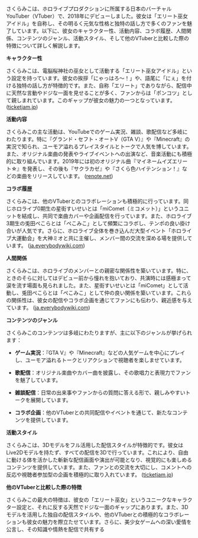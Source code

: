 さくらみこは、ホロライブプロダクションに所属する日本のバーチャルYouTuber（VTuber）で、2018年にデビューしました。彼女は「エリート巫女アイドル」を自称し、その明るく元気な性格と独特の話し方で多くのファンを魅了しています。以下に、彼女のキャラクター性、活動内容、コラボ履歴、人間関係、コンテンツのジャンル、活動スタイル、そして他のVTuberと比較した際の特徴について詳しく解説します。

**キャラクター性**

さくらみこは、電脳桜神社の巫女として活動する「エリート巫女アイドル」という設定を持っています。彼女の挨拶「にゃっはろ～！」や、語尾に「にぇ」を付ける独特の話し方が特徴的です。また、自称「エリート」でありながら、配信中に天然な言動やドジな一面を見せることが多く、ファンからは「ポンコツ」として親しまれています。このギャップが彼女の魅力の一つとなっています。 ([ticketjam.jp](https://ticketjam.jp/magazine/music/youtuber-music/80410?utm_source=openai))

**活動内容**

さくらみこの主な活動は、YouTubeでのゲーム実況、雑談、歌配信など多岐にわたります。特に『グランド・セフト・オートV（GTA V）』や『Minecraft』の実況で知られ、ユーモア溢れるプレイスタイルとトークで人気を博しています。また、オリジナル楽曲の発表やライブイベントへの出演など、音楽活動にも積極的に取り組んでいます。2019年には初のオリジナル曲『マイネームイズエリート☆』を発表し、その後も『サクラカゼ』や『さくら色ハイテンション！』などの楽曲をリリースしています。 ([renote.net](https://renote.net/articles/327321?utm_source=openai))

**コラボ履歴**

さくらみこは、他のVTuberとのコラボレーションも積極的に行っています。同じホロライブ0期生の星街すいせいとは「miComet（ミコメット）」というユニットを結成し、共同で楽曲カバーや企画配信を行っています。また、ホロライブ3期生の兎田ぺこらとは「ぺこみこ」として頻繁にコラボし、テンポの良い掛け合いが人気です。さらに、ホロライブ全体を巻き込んだ大型イベント「ホロライブ大運動会」を大神ミオと共に主催し、メンバー間の交流を深める場を提供しています。 ([ja.everybodywiki.com](https://ja.everybodywiki.com/%E3%81%95%E3%81%8F%E3%82%89%E3%81%BF%E3%81%93?utm_source=openai))

**人間関係**

さくらみこは、ホロライブのメンバーとの親密な関係性を築いています。特に、ときのそらに対してはデビュー前から憧れを抱いており、共演時には感極まって涙を流す場面も見られました。また、星街すいせいとは「miComet」として活動し、兎田ぺこらとは「ぺこみこ」として仲の良い関係を築いています。これらの関係性は、彼女の配信やコラボ企画を通じてファンにも伝わり、親近感を与えています。 ([ja.everybodywiki.com](https://ja.everybodywiki.com/%E3%81%95%E3%81%8F%E3%82%89%E3%81%BF%E3%81%93?utm_source=openai))

**コンテンツのジャンル**

さくらみこのコンテンツは多岐にわたりますが、主に以下のジャンルが挙げられます：

- **ゲーム実況**：『GTA V』や『Minecraft』などの人気ゲームを中心にプレイし、ユーモア溢れるトークとリアクションで視聴者を楽しませています。

- **歌配信**：オリジナル楽曲やカバー曲を披露し、その歌唱力と表現力でファンを魅了しています。

- **雑談配信**：日常の出来事やファンからの質問に答える形で、親しみやすいトークを展開しています。

- **コラボ企画**：他のVTuberとの共同配信やイベントを通じて、新たなコンテンツを提供しています。

**活動スタイル**

さくらみこは、3Dモデルをフル活用した配信スタイルが特徴的です。彼女はLive2Dモデルを持たず、すべての配信を3Dで行っています。これにより、自由に動ける体を活かした斬新な配信画面や演出が可能となり、視覚的にも楽しめるコンテンツを提供しています。また、ファンとの交流を大切にし、コメントへの反応や視聴者参加型の企画を積極的に取り入れています。 ([ticketjam.jp](https://ticketjam.jp/magazine/music/youtuber-music/80410?utm_source=openai))

**他のVTuberと比較した際の特徴**

さくらみこの最大の特徴は、彼女の「エリート巫女」というユニークなキャラクター設定と、それに反する天然でドジな一面のギャップにあります。また、3Dモデルを活用した独自の配信スタイルや、他のVTuberとの積極的なコラボレーションも彼女の魅力を際立たせています。さらに、美少女ゲームへの深い愛情を公言し、その知識や情熱を配信で共有する 